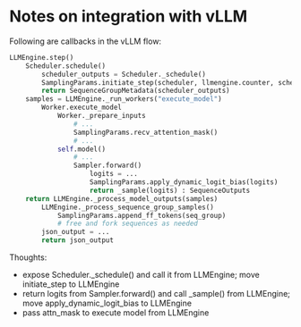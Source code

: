# Notes on integration with vLLM

Following are callbacks in the vLLM flow:

```python
LLMEngine.step()
    Scheduler.schedule()
        scheduler_outputs = Scheduler._schedule()
        SamplingParams.initiate_step(scheduler, llmengine.counter, scheduler_outputs)
        return SequenceGroupMetadata(scheduler_outputs)
    samples = LLMEngine._run_workers("execute_model")
        Worker.execute_model
            Worker._prepare_inputs
                # ...
                SamplingParams.recv_attention_mask()
                # ...
            self.model()
                # ...
                Sampler.forward()
                    logits = ...
                    SamplingParams.apply_dynamic_logit_bias(logits)
                    return _sample(logits) : SequenceOutputs
    return LLMEngine._process_model_outputs(samples)
        LLMEngine._process_sequence_group_samples()
            SamplingParams.append_ff_tokens(seq_group)
            # free and fork sequences as needed
        json_output = ...
        return json_output
```

Thoughts:
- expose Scheduler._schedule() and call it from LLMEngine; move initiate_step to LLMEngine
- return logits from Sampler.forward() and call _sample() from LLMEngine; move apply_dynamic_logit_bias to LLMEngine
- pass attn_mask to execute model from LLMEngine
